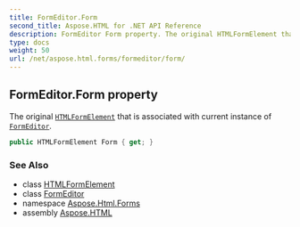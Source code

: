 ```yaml
---
title: FormEditor.Form
second_title: Aspose.HTML for .NET API Reference
description: FormEditor Form property. The original HTMLFormElement that is associated with current instance of FormEditor
type: docs
weight: 50
url: /net/aspose.html.forms/formeditor/form/
---
```

## FormEditor.Form property

The original [`HTMLFormElement`](../../../aspose.html/htmlformelement/) that is associated with current instance of [`FormEditor`](../).

```csharp
public HTMLFormElement Form { get; }
```

### See Also

* class [HTMLFormElement](../../../aspose.html/htmlformelement/)
* class [FormEditor](../)
* namespace [Aspose.Html.Forms](../../../aspose.html.forms/)
* assembly [Aspose.HTML](../../../)
